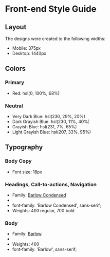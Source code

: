 # Front-end Style Guide

## Layout

The designs were created to the following widths:

- Mobile: 375px
- Desktop: 1440px

## Colors

### Primary

- Red: hsl(0, 100%, 68%)

### Neutral

- Very Dark Blue: hsl(230, 29%, 20%)
- Dark Grayish Blue: hsl(230, 11%, 40%)
- Grayish Blue: hsl(231, 7%, 65%)
- Light Grayish Blue: hsl(207, 33%, 95%)

## Typography

### Body Copy

- Font size: 18px

### Headings, Call-to-actions, Navigation

- Family: [Barlow Condensed](https://fonts.google.com/specimen/Barlow+Condensed)
- <link href="https://fonts.googleapis.com/css2?family=**Barlow+Condensed:wght@400;700**&display=swap" rel="stylesheet">
- font-family: 'Barlow Condensed', sans-serif;
- Weights: 400 regular, 700 bold

### Body

- Family: [Barlow](https://fonts.google.com/specimen/Barlow)
- <link href="https://fonts.googleapis.com/css2?family=**Barlow**&display=swap" rel="stylesheet">
- Weights: 400
- font-family: 'Barlow', sans-serif;
